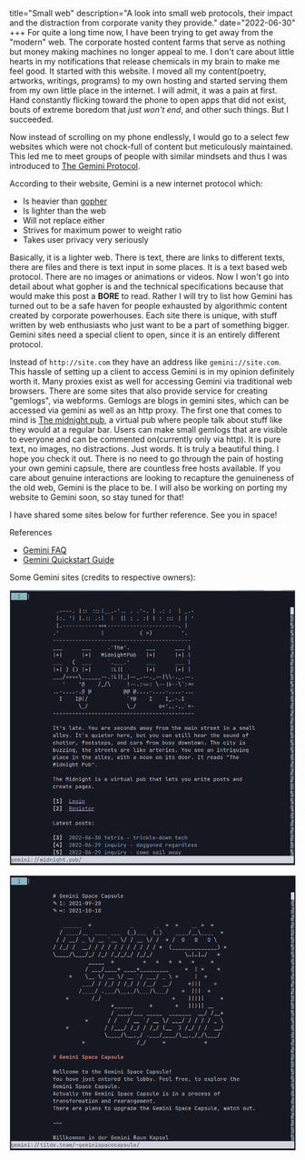 title="Small web"
description="A look into small web protocols, their impact and the distraction from corporate vanity they provide."
date="2022-06-30"
+++
For quite a long time now, I have been trying to get away from the "modern"
web. The corporate hosted content farms that serve as nothing but money making
machines no longer appeal to me. I don't care about little hearts in my
notifications that release chemicals in my brain to make me feel good. It
started with this website. I moved all my content(poetry, artworks, writings,
programs) to my own hosting and started serving them from my own little place
in the internet. I will admit, it was a pain at first. Hand constantly flicking
toward the phone to open apps that did not exist, bouts of extreme boredom that
_just won't end_, and other such things. But I succeeded.

Now instead of scrolling on my phone endlessly, I would go to a select few
websites which were not chock-full of content but meticulously maintained. This
led me to meet groups of people with similar mindsets and thus I was introduced
to [The Gemini Protocol](https://gemini.circumlunar.space/).

According to their website, Gemini is a new internet protocol which:

- Is heavier than
  [gopher](https://arstechnica.com/tech-policy/2009/11/the-web-may-have-won-but-gopher-tunnels-on/)
- Is lighter than the web
- Will not replace either
- Strives for maximum power to weight ratio
- Takes user privacy very seriously

Basically, it is a lighter web. There is text, there are links to different
texts, there are files and there is text input in some places. It is a text
based web protocol. There are no images or animations or videos. Now I won't go
into detail about what gopher is and the technical specifications because that
would make this post a **BORE** to read. Rather I will try to list how Gemini
has turned out to be a safe haven for people exhausted by algorithmic content
created by corporate powerhouses. Each site there is unique, with stuff written
by web enthusiasts who just want to be a part of something bigger. Gemini sites
need a special client to open, since it is an entirely different protocol. 

Instead of `http://site.com` they have an address like `gemini://site.com`.
This hassle of setting up a client to access Gemini is in my opinion definitely
worth it. Many proxies exist as well for accessing Gemini via traditional web
browsers. There are some sites that also provide service for creating
"gemlogs", via webforms. Gemlogs are blogs in gemini sites, which can be
accessed via gemini as well as an http proxy. The first one that comes to mind
is [The midnight pub](https://midnight.pub), a virtual pub where people talk
about stuff like they would at a regular bar. Users can make small gemlogs that
are visible to everyone and can be commented on(currently only via http). It is
pure text, no images, no distractions. Just words. It is truly a beautiful
thing. I hope you check it out. There is no need to go through the pain of
hosting your own gemini capsule, there are countless free hosts available. If
you care about genuine interactions are looking to recapture the genuineness of
the old web, Gemini is the place to be. I will also be working on porting my
website to Gemini soon, so stay tuned for that!

I have shared some sites below for further reference. See you in space!

References
* [Gemini FAQ](https://gemini.circumlunar.space/docs/faq.html)
* [Gemini Quickstart Guide](http://geminiquickst.art/)

Some Gemini sites (credits to respective owners): 

![The Midnight Pub](/static/images/gemini_midnightpub.png) 

![Gemini Space Capsule](/static/images/gemini_spacecapsule.png)
